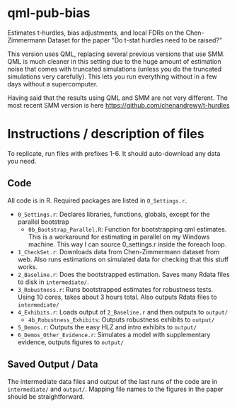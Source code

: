 # qml-pub-bias
Estimates t-hurdles, bias adjustments, and local FDRs on the Chen-Zimmermann Dataset for the paper "Do t-stat hurdles need to be raised?"

This version uses QML, replacing several previous versions that use SMM.  QML is much cleaner in this setting due to the huge amount of estimation noise that comes with truncated simulations (unless you do the truncated simulations very carefully).  This lets you run everything without in a few days without a supercomputer.

Having said that the results using QML and SMM are not very different.  The most recent SMM version is here https://github.com/chenandrewy/t-hurdles

# Instructions / description of files

To replicate, run files with prefixes 1-6. It should auto-download any data you need. 

## Code 
All code is in R. Required packages are listed in `O_Settings.r`.

- `0_Settings.r`: Declares libraries, functions, globals, except for the parallel bootstrap
    - `0b_Bootstrap_Parallel.R`: Function for bootstrapping qml estimates. This is a workaround for estimating in parallel on my Windows machine. This way I can source 0_settings.r inside the foreach loop.
- `1_CheckSet.r`: Downloads data from Chen-Zimmermann dataset from web. Also runs estimations on simulated data for checking that this stuff works.
- `2_Baseline.r`: Does the bootstrapped estimation. Saves many Rdata files to disk in `intermediate/`.
- `3_Robustness.r`: Runs bootstrapped estimates for robustness tests. Using 10 cores, takes about 3 hours total. Also outputs Rdata files to `intermediate/`
- `4_Exhibits.r`: Loads output of `2_Baseline.r` and then outputs to `output/`
    - `4b_Robustness_Exhibits`: Outputs robustness exhibits to `output/`
- `5_Demos.r`: Outputs the easy HLZ and intro exhibits to `output/`
- `6_Demos_Other_Evidence.r`: Simulates a model with supplementary evidence, outputs figures to `output/`

## Saved Output / Data
The intermediate data files and output of the last runs of the code are in `intermediate/` and `output/`. Mapping file names to the figures in the paper should be straightforward.